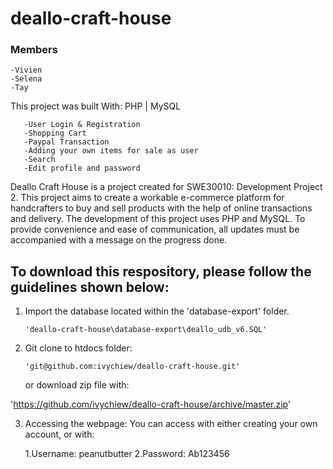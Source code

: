 # deallo-craft-house
### Members ###
    -Vivien
    -Selena
    -Tay
 
This project was built With: 
PHP | MySQL 

       -User Login & Registration
       -Shopping Cart
       -Paypal Transaction
       -Adding your own items for sale as user
       -Search
       -Edit profile and password


Deallo Craft House is a project created for SWE30010: Development Project 2. This project aims to create a workable e-commerce platform for handcrafters to buy and sell products with the help of online transactions and delivery. The development of this project uses PHP and MySQL. To provide convenience and ease of communication, all updates must be accompanied with a message on the progress done. 

## To download this respository, please follow the guidelines shown below: 

1. Import the database located within the 'database-export' folder. 
    
       'deallo-craft-house\database-export\deallo_udb_v6.SQL'
     
2. Git clone to htdocs folder:
    
       'git@github.com:ivychiew/deallo-craft-house.git'
       
      or download zip file with: 

'https://github.com/ivychiew/deallo-craft-house/archive/master.zip'
   
3. Accessing the webpage: 
    You can access with either creating your own account, or with: 
    
    1.Username: peanutbutter
    2.Password: Ab123456
       

